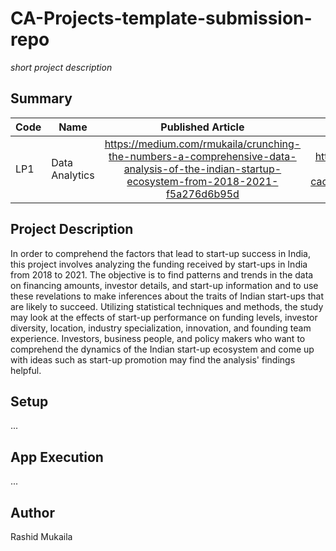 # CA-Projects-template-submission-repo
*short project description*

## Summary
| Code      | Name        | Published Article |  Deployed App |
|-----------|-------------|:-------------:|------:|
| LP1| Data Analytics |  https://medium.com/rmukaila/crunching-the-numbers-a-comprehensive-data-analysis-of-the-indian-startup-ecosystem-from-2018-2021-f5a276d6b95d | https://app.powerbi.com/groups/me/reports/fe5d7d9a-b45a-4b84-b804-cac0483f5187/ReportSection09c674bb9a29b589a228 |

## Project Description
In order to comprehend the factors that lead to start-up success in India, this project involves analyzing the funding received by start-ups in India from 2018 to 2021. The objective is to find patterns and trends in the data on financing amounts, investor details, and start-up information and to use these revelations to make inferences about the traits of Indian start-ups that are likely to succeed. Utilizing statistical techniques and methods, the study may look at the effects of start-up performance on funding levels, investor diversity, location, industry specialization, innovation, and founding team experience. Investors, business people, and policy makers who want to comprehend the dynamics of the Indian start-up ecosystem and come up with ideas such as start-up promotion may find the analysis' findings helpful.

## Setup
...

## App Execution
...

## Author
Rashid Mukaila

